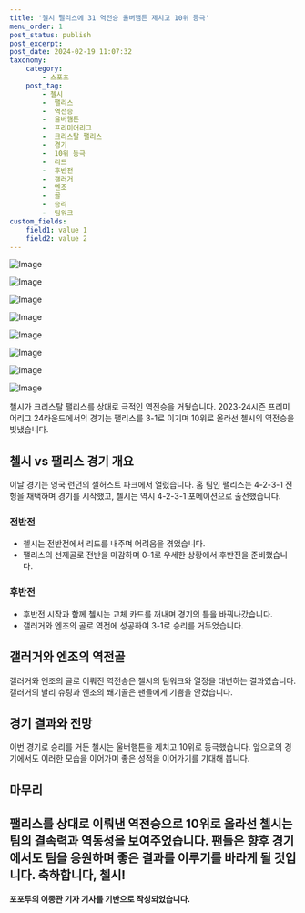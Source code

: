 ```yaml
---
title: '첼시 팰리스에 31 역전승 울버햄튼 제치고 10위 등극'
menu_order: 1
post_status: publish
post_excerpt: 
post_date: 2024-02-19 11:07:32
taxonomy:
    category:
        - 스포츠
    post_tag:
        - 첼시
        -  팰리스
        -  역전승
        -  울버햄튼
        -  프리미어리그
        -  크리스탈 팰리스
        -  경기
        -  10위 등극
        -  리드
        -  후반전
        -  갤러거
        -  엔조
        -  골
        -  승리
        -  팀워크
custom_fields:
    field1: value 1
    field2: value 2
---
```


![Image](https://imgnews.pstatic.net/image/411/2024/02/13/0000041531_001_20240213070601440.jpg?type=w647)

![Image](https://imgnews.pstatic.net/image/411/2024/02/13/0000041531_006_20240213070601632.jpg?type=w647)

![Image](https://imgnews.pstatic.net/image/411/2024/02/13/0000041531_002_20240213070601478.jpg?type=w647)

![Image](https://imgnews.pstatic.net/image/411/2024/02/13/0000041531_003_20240213070601518.jpg?type=w647)

![Image](https://imgnews.pstatic.net/image/411/2024/02/13/0000041531_005_20240213070601595.jpg?type=w647)

![Image](https://imgnews.pstatic.net/image/411/2024/02/13/0000041531_004_20240213070601555.jpg?type=w647)

![Image](https://imgnews.pstatic.net/image/411/2024/02/13/0000041531_007_20240213070601669.jpg?type=w647)

![Image](https://imgnews.pstatic.net/image/411/2024/02/13/0000041531_008_20240213070601705.jpg?type=w647)

첼시가 크리스탈 팰리스를 상대로 극적인 역전승을 거뒀습니다. 2023-24시즌 프리미어리그 24라운드에서의 경기는 팰리스를 3-1로 이기며 10위로 올라선 첼시의 역전승을 빛냈습니다.
## 첼시 vs 팰리스 경기 개요
이날 경기는 영국 런던의 셀허스트 파크에서 열렸습니다. 홈 팀인 팰리스는 4-2-3-1 전형을 채택하며 경기를 시작했고, 첼시는 역시 4-2-3-1 포메이션으로 출전했습니다.
### 전반전
- 첼시는 전반전에서 리드를 내주며 어려움을 겪었습니다.
- 팰리스의 선제골로 전반을 마감하며 0-1로 우세한 상황에서 후반전을 준비했습니다.
### 후반전
- 후반전 시작과 함께 첼시는 교체 카드를 꺼내며 경기의 틀을 바꿔나갔습니다.
- 갤러거와 엔조의 골로 역전에 성공하여 3-1로 승리를 거두었습니다.
## 갤러거와 엔조의 역전골
갤러거와 엔조의 골로 이뤄진 역전승은 첼시의 팀워크와 열정을 대변하는 결과였습니다. 갤러거의 발리 슈팅과 엔조의 쐐기골은 팬들에게 기쁨을 안겼습니다.
## 경기 결과와 전망
이번 경기로 승리를 거둔 첼시는 울버햄튼을 제치고 10위로 등극했습니다. 앞으로의 경기에서도 이러한 모습을 이어가며 좋은 성적을 이어가기를 기대해 봅니다.
## 마무리
팰리스를 상대로 이뤄낸 역전승으로 10위로 올라선 첼시는 팀의 결속력과 역동성을 보여주었습니다. 팬들은 향후 경기에서도 팀을 응원하며 좋은 결과를 이루기를 바라게 될 것입니다. 축하합니다, 첼시!
--- 
**포포투의 이종관 기자 기사를 기반으로 작성되었습니다.**
